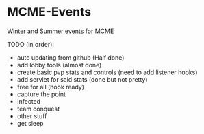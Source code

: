 MCME-Events
===========

Winter and Summer events for MCME

TODO (in order):
 * auto updating from github (Half done)
 * add lobby tools (almost done)
 * create basic pvp stats and controls (need to add listener hooks)
 * add servlet for said stats (done but not pretty)
 * free for all (hook ready)
 * capture the point
 * infected
 * team conquest
 * other stuff
 * get sleep
